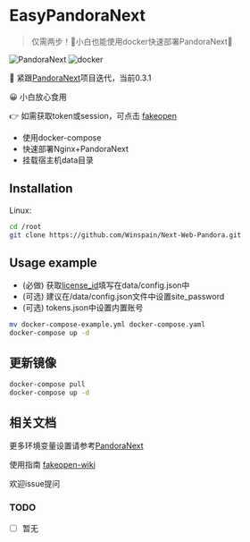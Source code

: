 # EasyPandoraNext

> 仅需两步！🚀小白也能使用docker快速部署PandoraNext🚀

![PandoraNext](https://img.shields.io/badge/Nginx-PandoraNext-blue)
![docker](https://img.shields.io/badge/docker--compose-8A2BE2)

🚀 紧跟[PandoraNext](https://github.com/pandora-next/deploy)项目迭代，当前0.3.1

😀 小白放心食用

👉 如需获取token或session，可点击 [fakeopen](https://ai.fakeopen.com/auth)

- 使用docker-compose
- 快速部署Nginx+PandoraNext
- 挂载宿主机data目录

## Installation

Linux:

```sh
cd /root
git clone https://github.com/Winspain/Next-Web-Pandora.git
```

## Usage example

- (必做) 获取[license_id](https://dash.pandoranext.com/)填写在data/config.json中
- (可选) 建议在/data/config.json文件中设置site_password
- (可选) tokens.json中设置内置账号

```sh
mv docker-compose-example.yml docker-compose.yaml
docker-compose up -d
```

## 更新镜像

```sh
docker-compose pull
docker-compose up -d
```

## 相关文档

更多环境变量设置请参考[PandoraNext](https://github.com/pandora-next/deploy)

使用指南 [fakeopen-wiki](https://fakeopen.org/PandoraNext/)

欢迎issue提问

### TODO

- [ ] 暂无